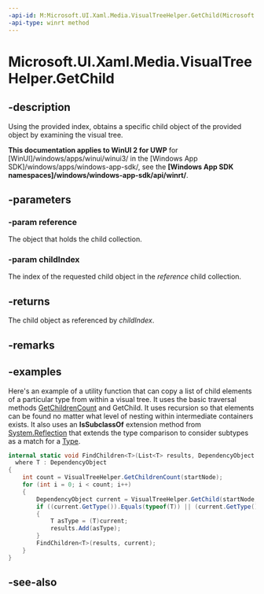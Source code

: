 ```yaml
---
-api-id: M:Microsoft.UI.Xaml.Media.VisualTreeHelper.GetChild(Microsoft.UI.Xaml.DependencyObject,System.Int32)
-api-type: winrt method
---
```


<!-- Method syntax
public Windows.UI.Xaml.DependencyObject GetChild(Windows.UI.Xaml.DependencyObject reference, System.Int32 childIndex)
-->

# Microsoft.UI.Xaml.Media.VisualTreeHelper.GetChild

## -description
Using the provided index, obtains a specific child object of the provided object by examining the visual tree.

**This documentation applies to WinUI 2 for UWP** for [WinUI]/windows/apps/winui/winui3/ in the [Windows App SDK]/windows/apps/windows-app-sdk/, see the **[Windows App SDK namespaces]/windows/windows-app-sdk/api/winrt/**.

## -parameters
### -param reference
The object that holds the child collection.

### -param childIndex
The index of the requested child object in the *reference* child collection.

## -returns
The child object as referenced by *childIndex*.

## -remarks

## -examples
Here's an example of a utility function that can copy a list of child elements of a particular type from within a visual tree. It uses the basic traversal methods [GetChildrenCount](visualtreehelper_getchildrencount_935443003.md) and GetChild. It uses recursion so that elements can be found no matter what level of nesting within intermediate containers exists. It also uses an **IsSubclassOf** extension method from [System.Reflection](/dotnet/api/system.reflection?view=dotnet-uwp-10.0&preserve-view=true) that extends the type comparison to consider subtypes as a match for a [Type](/dotnet/api/system.type?view=dotnet-uwp-10.0&preserve-view=true).

```csharp
internal static void FindChildren<T>(List<T> results, DependencyObject startNode)
  where T : DependencyObject
{
    int count = VisualTreeHelper.GetChildrenCount(startNode);
    for (int i = 0; i < count; i++)
    {
        DependencyObject current = VisualTreeHelper.GetChild(startNode, i);
        if ((current.GetType()).Equals(typeof(T)) || (current.GetType().GetTypeInfo().IsSubclassOf(typeof(T))))
        {
            T asType = (T)current;
            results.Add(asType);
        }
        FindChildren<T>(results, current);
    }
}
```



## -see-also
